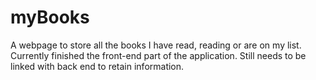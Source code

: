 # myBooks
A webpage to store all the books I have read, reading or are on my list. 
Currently finished the front-end part of the application. Still needs to 
be linked with back end to retain information. 
